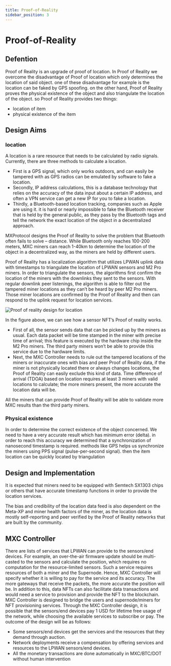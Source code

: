```yaml
---
title: Proof-of-Reality
sidebar_position: 3
---
```


# Proof-of-Reality
## Defention
Proof of Reality is an upgrade of proof of location. In Proof of Reality
we overcome the disadvantage of Proof of location which only determines the location of said object.
one of these disadvantage for example is the location can be faked by GPS spoofing.
on the other hand, Proof of Reality proves the physical existence of the object 
and also triangulate the location of the object.
so Proof of Reality provides two things:
* location of item
* physical existence of the item

## Design Aims
### location
A location is a rare resource that needs to be calculated by radio signals. 
Currently, there are three methods to calculate a location.
* First is a GPS signal, which only works outdoors, and can easily be tampered with as GPS radios can be emulated by software to fake a location. 
* Secondly, IP address calculations, this is a database technology that relies on the accuracy of the data input about a certain IP address, and often a VPN service can get a new IP for you to fake a location. 
* Thirdly, a Bluetooth-based location tracking, companies such as Apple are using it. it is hard or nearly impossible to fake the Bluetooth receiver that is held by the general public, as they pass by the Bluetooth tags and tell the network the exact location of the object in a decentralized approach.

MXProtocol designs the Proof of Reality to solve the problem that Bluetooth often
fails to solve – distance. While Bluetooth only reaches 100-200 meters, MXC miners
can reach 1-40km to determine the location of the object in a decentralized way, as
the miners are held by different users.

Proof of Reality has a localization algorithm that utilizes LPWAN uplink data with timestamps to triangulate the location of LPWAN sensors and M2 Pro miners. 
In order to triangulate the sensors, the algorithms first confirm the location of the miners with the downlinks they sent to the sensors. 
With regular downlink peer listenings, the algorithm is able to filter out the tampered miner locations as they can’t be heard by peer M2 Pro miners. 
Those miner locations are confirmed by the Proof of Reality and then can respond to the uplink request for location services.

![Proof of reality design for location](/img/POL/img1.JPG)

In the figure above, we can see how a sensor NFT’s Proof of reality works. 
* First of all, the sensor sends data that can be picked up by the miners as usual. Each data packet will be time stamped in the miner with precise time of arrival; this feature is executed by the hardware chip inside the M2 Pro miners. The third party miners won’t be able to provide this service due to the hardware limits. 
* Next, the MXC Controller needs to rule out the tampered locations of the miners or inaccurate ones with bias and peer Proof of Reality data, if the miner is not physically located there or always changes locations, the Proof of Reality can easily exclude this kind of data. Time difference of arrival (TDOA) based on location requires at least 3 miners with valid locations to calculate; the more miners present, the more accurate the location data will be.

All the miners that can provide Proof of Reality will be able to validate more MXC results than the third party miners.

### Physical existence
In order to determine the correct existence of the object concerned. We need to have a very accurate result which has minimum error (delta).
in order to reach this accuracy we determined that a synchronization of nanosecond timestamp is required.
methods like GPS helps us synchronize the miners using PPS signal (pulse-per-second signal). then the item location
can be quickly located by triangulation

## Design and Implementation
It is expected that miners need to be equipped with Semtech SX1303 chips or others that have accurate timestamp functions in order to provide the location services.

The bias and credibility of the location data feed is also dependent on the Meta-XP and miner health factors of the miner, as the location data is mostly self-reporting and peer verified by the Proof of Reality networks that are built by the community.

## MXC Controller
There are lists of services that LPWAN can provide to the sensors/end devices. 
For example, an over-the-air firmware update should be multi-casted to the sensors and calculate the position, which requires no computation for the resource-limited sensors.
Such a service requires resources of both a miner and the Supernode. 
Hence, MXC Controller will specify whether it is willing to pay for the service and its accuracy.
The more gateways that receive the packets, the more accurate the position will be.
In addition to this, data NFTs can also facilitate data transactions and would need a service to provision and provide the NFT to the blockchain. 
MXC Controller is designed to bridge the users and supernode/miners for NFT provisioning services.
Through the MXC Controller design, it is possible that the sensors/end devices pay 1 USD for lifetime free usage of the network, while choosing the available services to subscribe or pay. The outcome of the design will be as follows:
* Some sensors/end devices get the services and the resources that they demand through auction.
* Network deployments receive a compensation by offering services and resources to the LPWAN sensors/end devices.
* All the monetary transactions are done automatically in MXC/BTC/DOT without human intervention